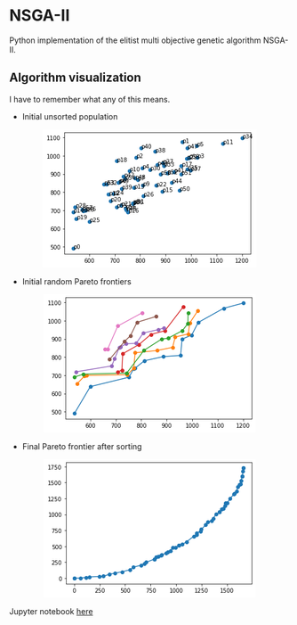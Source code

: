 # NSGA-II
Python implementation of the elitist multi objective genetic algorithm NSGA-II.

## Algorithm visualization
I have to remember what any of this means.

* Initial unsorted population

<p align="center">
<img src="/media/unsorted_population.png"/>
</p>

* Initial random Pareto frontiers

<p align="center">
<img src="/media/initial_pareto_frontiers.png"/>
</p>

* Final Pareto frontier after sorting

<p align="center">
<img src="/media/final_pareto_frontier.png"/>
</p>

Jupyter notebook [here](https://colab.research.google.com/github/doopees/nsga-ii/blob/main/notebook/nsga_ii.ipynb)
